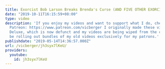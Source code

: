 ```yaml
---
title: Exorcist Bob Larson Breaks Brenda's Curse (AND FIVE OTHER EXORCISMS!)
date: "2019-10-11T16:15:59+08:00"
type: video
description: 'If you enjoy my videos and want to support what I do, check me out on
  Patreon: https://www.patreon.com/vicberger I originally made these videos for Super
  Deluxe, which is now defunct and my videos are being wiped from the channel. I will
  be rolling out bundles of my old videos exclusively for my patrons.'
publishdate: "2019-05-14T14:36:57.000Z"
url: /vicberger/jh3syx7lKeU/
providers:
  youtube:
    id: jh3syx7lKeU
---
```

